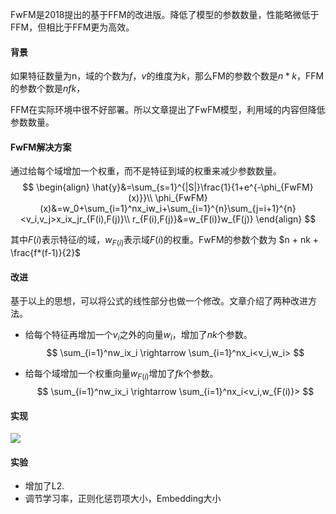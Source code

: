 FwFM是2018提出的基于FFM的改进版。降低了模型的参数数量，性能略微低于FFM，但相比于FFM更为高效。

#### 背景

如果特征数量为n，域的个数为$f$，$v$的维度为$k$，那么FM的参数个数是$n*k$，FFM的参数个数是$nfk​$，

FFM在实际环境中很不好部署。所以文章提出了FwFM模型，利用域的内容但降低参数数量。

#### FwFM解决方案

通过给每个域增加一个权重，而不是特征到域的权重来减少参数数量。
$$
\begin{align}
\hat{y}&=\sum_{s=1}^{|S|}\frac{1}{1+e^{-\phi_{FwFM}(x)}}\\
\phi_{FwFM}(x)&=w_0+\sum_{i=1}^nx_iw_i+\sum_{i=1}^{n}\sum_{j=i+1}^{n}<v_i,v_j>x_ix_jr_{F(i),F(j)}\\
r_{F(i),F(j)}&=w_{F(i)}w_{F(j)}
\end{align}
$$

其中$F(i)$表示特征$i$的域，$w_{F(i)}$表示域$F(i)$的权重。FwFM的参数个数为 $n + nk + \frac{f*(f-1)}{2}​$

#### 改进

基于以上的思想，可以将公式的线性部分也做一个修改。文章介绍了两种改进方法。

- 给每个特征再增加一个$v_i$之外的向量$w_i$，增加了$nk$个参数。
  $$
  \sum_{i=1}^nw_ix_i \rightarrow \sum_{i=1}^nx_i<v_i,w_i>
  $$

- 给每个域增加一个权重向量$w_{F(i)}$增加了$fk$个参数。
  $$
  \sum_{i=1}^nw_ix_i \rightarrow \sum_{i=1}^nx_i<v_i,w_{F(i)}>
  $$
  

  

#### 实现

![](C:\Users\Lunus\Desktop\推荐系统\图\FwFM架构图.jpg)

#### 实验

- 增加了L2.
- 调节学习率，正则化惩罚项大小，Embedding大小